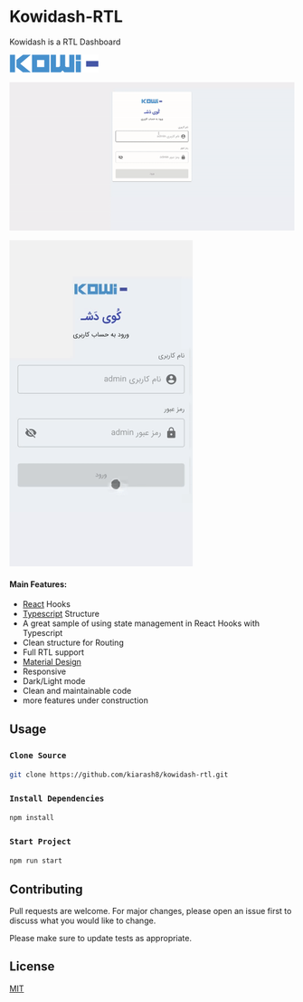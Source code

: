 # Kowidash-RTL

Kowidash is a RTL Dashboard

![Kowidash-RTL](https://github.com/kiarash8/kowidash-rtl/blob/main/presentation/kowi_logo.png)


![Demo Desk](https://github.com/kiarash8/kowidash-rtl/blob/main/presentation/desk.gif)


![Demo Mobile](https://github.com/kiarash8/kowidash-rtl/blob/main/presentation/mobile.gif)

#### Main Features:
- [React](https://reactjs.org/) Hooks
- [Typescript](https://www.typescriptlang.org/) Structure
- A great sample of using state management in React Hooks with Typescript
- Clean structure for Routing
- Full RTL support
- [Material Design](https://material-ui.com/)
- Responsive
- Dark/Light mode
- Clean and maintainable code
- more features under construction


## Usage


### `Clone Source`
```bash
git clone https://github.com/kiarash8/kowidash-rtl.git
```

### `Install Dependencies`
```bash
npm install
```

### `Start Project`

```bash
npm run start
```

## Contributing
Pull requests are welcome. For major changes, please open an issue first to discuss what you would like to change.

Please make sure to update tests as appropriate.

## License
[MIT](https://choosealicense.com/licenses/mit/)